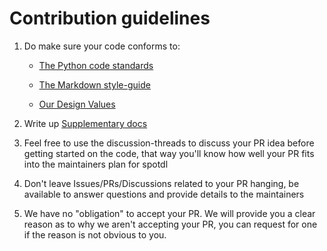 # Contribution guidelines<a name="contribution-guidelines"></a>

<!-- mdformat-toc start --slug=github --maxlevel=6 --minlevel=2 -->

<!-- mdformat-toc end -->

1. Do make sure your code conforms to:

   - [The Python code standards](docs/docs/python.md)

   - [The Markdown style-guide](docs/docs/markdown.md)

   - [Our Design Values](docs/docs/design-values.md)

2. Write up [Supplementary docs](docs/docs/supplementary-docs.md)

3. Feel free to use the discussion-threads to discuss your PR idea before getting started
   on the code, that way you'll know how well your PR fits into the maintainers plan for
   spotdl

4. Don't leave Issues/PRs/Discussions related to your PR hanging, be available to answer
   questions and provide details to the maintainers

5. We have no "obligation" to accept your PR. We will provide you a clear reason as to why
   we aren't accepting your PR, you can request for one if the reason is not obvious to
   you.
